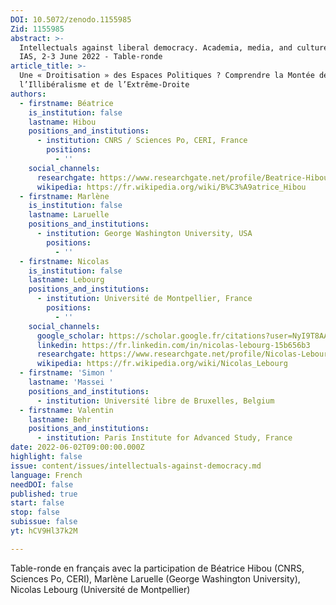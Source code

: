 ```yaml
---
DOI: 10.5072/zenodo.1155985
Zid: 1155985
abstract: >-
  Intellectuals against liberal democracy. Academia, media, and culture, Paris
  IAS, 2-3 June 2022 - Table-ronde
article_title: >-
  Une « Droitisation » des Espaces Politiques ? Comprendre la Montée de
  l’Illibéralisme et de l’Extrême-Droite
authors:
  - firstname: Béatrice
    is_institution: false
    lastname: Hibou
    positions_and_institutions:
      - institution: CNRS / Sciences Po, CERI, France
        positions:
          - ''
    social_channels:
      researchgate: https://www.researchgate.net/profile/Beatrice-Hibou
      wikipedia: https://fr.wikipedia.org/wiki/B%C3%A9atrice_Hibou
  - firstname: Marlène
    is_institution: false
    lastname: Laruelle
    positions_and_institutions:
      - institution: George Washington University, USA
        positions:
          - ''
  - firstname: Nicolas
    is_institution: false
    lastname: Lebourg
    positions_and_institutions:
      - institution: Université de Montpellier, France
        positions:
          - ''
    social_channels:
      google_scholar: https://scholar.google.fr/citations?user=NyI9T8AAAAAJ&hl=fr
      linkedin: https://fr.linkedin.com/in/nicolas-lebourg-15b656b3
      researchgate: https://www.researchgate.net/profile/Nicolas-Lebourg
      wikipedia: https://fr.wikipedia.org/wiki/Nicolas_Lebourg
  - firstname: 'Simon '
    lastname: 'Massei '
    positions_and_institutions:
      - institution: Université libre de Bruxelles, Belgium
  - firstname: Valentin
    lastname: Behr
    positions_and_institutions:
      - institution: Paris Institute for Advanced Study, France
date: 2022-06-02T09:00:00.000Z
highlight: false
issue: content/issues/intellectuals-against-democracy.md
language: French
needDOI: false
published: true
start: false
stop: false
subissue: false
yt: hCV9Hl37k2M

---
```


Table-ronde en français avec la participation de Béatrice Hibou (CNRS, Sciences Po, CERI), Marlène Laruelle (George Washington University), Nicolas Lebourg (Université de Montpellier)

<Youtube yt="hCV9Hl37k2M" caption="Une « droitisation » des espaces politiques ? Comprendre la montée de l’illibéralisme et de l’e03nbOE0Sf2sxtrême-droite" start="false" stop="false"></Youtube>